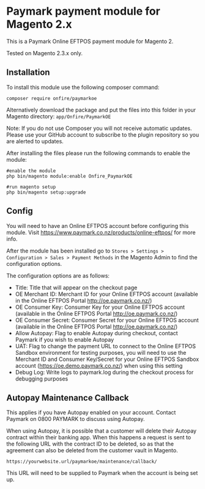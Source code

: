 # Paymark payment module for Magento 2.x
This is a Paymark Online EFTPOS payment module for Magento 2. 

Tested on Magento 2.3.x only.

## Installation

To install this module use the following composer command:

`composer require onfire/paymarkoe`

Alternatively download the package and put the files into this folder in your Magento directory: `app/Onfire/PaymarkOE`

Note: If you do not use Composer you will not receive automatic updates.  Please use your GitHub account to subscribe to the plugin repository so you are alerted to updates.

After installing the files please run the following commands to enable the module:

```
#enable the module
php bin/magento module:enable Onfire_PaymarkOE

#run magento setup
php bin/magento setup:upgrade
```

## Config

You will need to have an Online EFTPOS account before configuring this module. Visit https://www.paymark.co.nz/products/online-eftpos/ for more info.

After the module has been installed go to `Stores > Settings > Configuration > Sales > Payment Methods` in the Magento Admin to find the configuration options.

The configuration options are as follows:

* Title: Title that will appear on the checkout page
* OE Merchant ID: Merchant ID for your Online EFTPOS account (available in the Online EFTPOS Portal http://oe.paymark.co.nz/)
* OE Consumer Key: Consumer Key for your Online EFTPOS account (available in the Online EFTPOS Portal http://oe.paymark.co.nz/)
* OE Consumer Secret: Consumer Secret for your Online EFTPOS account (available in the Online EFTPOS Portal http://oe.paymark.co.nz/)
* Allow Autopay: Flag to enable Autopay during checkout, contact Paymark if you wish to enable Autopay
* UAT: Flag to change the payment URL to connect to the Online EFTPOS Sandbox environment for testing purposes, you will need to use the Merchant ID and Consumer Key/Secret for your Online EFTPOS Sandbox account (https://oe.demo.paymark.co.nz/) when using this setting
* Debug Log: Write logs to paymark.log during the checkout process for debugging purposes

## Autopay Maintenance Callback

This applies if you have Autopay enabled on your account.  Contact Paymark on 0800 PAYMARK to discuss using Autopay.

When using Autopay, it is possible that a customer will delete their Autopay contract within their banking app. When this happens a request is sent to the following URL with the contract ID to be deleted, so as that the agreement can also be deleted from the customer vault in Magento.

```
https://yourwebsite.url/paymarkoe/maintenance/callback/
```

This URL will need to be supplied to Paymark when the account is being set up. 

